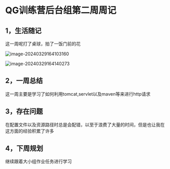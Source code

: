 # QG训练营后台组第二周周记

## 1，生活随记

这一周呢打了桌球，拍了一饭门前的花

![image-20240329164103160](C:\Users\刘付鑫\AppData\Roaming\Typora\typora-user-images\image-20240329164103160.png)

![image-20240329164140273](C:\Users\刘付鑫\AppData\Roaming\Typora\typora-user-images\image-20240329164140273.png)

## 2，一周总结

这一周主要是学习了如何利用tomcat,servlet以及maven等来进行http请求

## 3，存在问题

在配置文件以及资源路径时总是会配错，以至于浪费了大量的时间，但是也让我在这方面的经验积累了许多

## 4，下周规划

继续跟着大小组作业任务进行学习